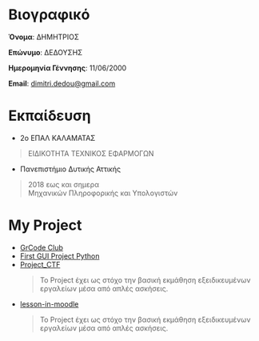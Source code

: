 # Βιογραφικό

**Όνομα**: ΔΗΜΗΤΡΙΟΣ

**Επώνυμο**: ΔΕΔΟΥΣΗΣ

**Ημερομηνία Γέννησης**: 11/06/2000

**Email**: dimitri.dedou@gmail.com

# Εκπαίδευση

- 2ο ΕΠΑΛ ΚΑΛΑΜΑΤΑΣ
> ΕΙΔΙΚΟΤΗΤΑ ΤΕΧΝΙΚΟΣ ΕΦΑΡΜΟΓΩΝ
- Πανεπιστήμιο Δυτικής Αττικής
> 2018 εως και σημερα <br>
> Μηχανικών Πληροφορικής και Υπολογιστών

# **My Project**
- [GrCode Club](https://grcodeclub.gr/)
- [First GUI Project Python](https://github.com/Dimitris-Dedousis/first-GUI-Project-Python)
- [Project_CTF](https://github.com/Dimitris-Dedousis/Project_CTF)
  > Το Project έχει ως στόχο την βασική εκμάθηση εξειδικευμένων εργαλείων μέσα από απλές ασκήσεις. 
- [ lesson-in-moodle](https://github.com/Dimitris-Dedousis/lesson-in-moodle)
   > Το Project έχει ως στόχο την βασική εκμάθηση εξειδικευμένων εργαλείων μέσα από απλές ασκήσεις. 
